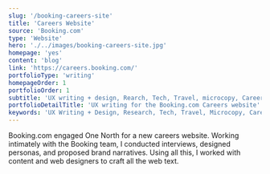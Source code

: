 ```yaml
---
slug: '/booking-careers-site'
title: 'Careers Website'
source: 'Booking.com'
type: 'Website'
hero: './../images/booking-careers-site.jpg'
homepage: 'yes'
content: 'blog'
link: 'https://careers.booking.com/'
portfolioType: 'writing'
homepageOrder: 1
portfolioOrder: 1
subtitle: 'UX writing + design, Rearch, Tech, Travel, microcopy, Careers/Staffing'
portfolioDetailTitle: 'UX writing for the Booking.com Careers website'
keywords: 'UX Writing + Design, Research, Tech, Travel, Microcopy, Careers/Staffing'
---
```


Booking.com engaged One North for a new careers website. Working intimately with the Booking team, I conducted interviews, designed personas, and proposed brand narratives. Using all this, I worked with content and web designers to craft all the web text.
